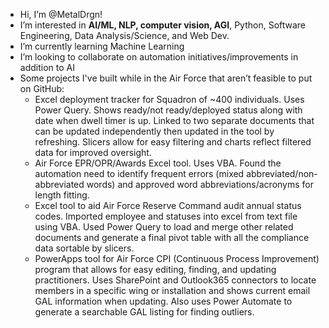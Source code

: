 - Hi, I’m @MetalDrgn!
- I’m interested in **AI/ML, NLP, computer vision, AGI**, Python, Software Engineering, Data Analysis/Science, and Web Dev.
- I’m currently learning Machine Learning
- I’m looking to collaborate on automation initiatives/improvements in addition to AI
- Some projects I've built while in the Air Force that aren’t feasible to put on GitHub:
  - Excel deployment tracker for Squadron of ~400 individuals. Uses Power Query. Shows ready/not ready/deployed status along with date when dwell timer is up. Linked to two separate documents that can be updated independently then updated in the tool by refreshing. Slicers allow for easy filtering and charts reflect filtered data for improved oversight.
  - Air Force EPR/OPR/Awards Excel tool. Uses VBA. Found the automation need to identify frequent errors (mixed abbreviated/non-abbreviated words) and approved word abbreviations/acronyms for length fitting.
  - Excel tool to aid Air Force Reserve Command audit annual status codes. Imported employee and statuses into excel from text file using VBA. Used Power Query to load and merge other related documents and generate a final pivot table with all the compliance data sortable by slicers.
  - PowerApps tool for Air Force CPI (Continuous Process Improvement) program that allows for easy editing, finding, and updating practitioners. Uses SharePoint and Outlook365 connectors to locate members in a specific wing or installation and shows current email GAL information when updating. Also uses Power Automate to generate a searchable GAL listing for finding outliers.

<!---
MetalDrgn is a ✨ special ✨ repository because its `README.md` (this file) appears on your GitHub profile.
You can click the Preview link to take a look at your changes.
--->
